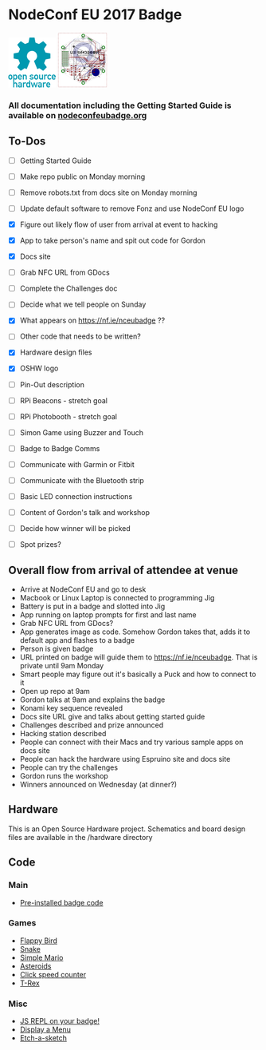 # NodeConf EU 2017 Badge

![Open Source Hardware](/img/oshw-logo-100-px.png) ![Board](/img/nceubadge-100px.png) 

### All documentation including the Getting Started Guide is available on [nodeconfeubadge.org](http://nodeconfeubadge.org)

## To-Dos
- [ ] Getting Started Guide
- [ ] Make repo public on Monday morning
- [ ] Remove robots.txt from docs site on Monday morning
- [ ] Update default software to remove Fonz and use NodeConf EU logo
- [x] Figure out likely flow of user from arrival at event to hacking
- [x] App to take person's name and spit out code for Gordon
- [x] Docs site
- [ ] Grab NFC URL from GDocs
- [ ] Complete the Challenges doc
- [ ] Decide what we tell people on Sunday
- [x] What appears on https://nf.ie/nceubadge ??
- [ ] Other code that needs to be written?
- [x] Hardware design files
- [x] OSHW logo
- [ ] Pin-Out description
- [ ] RPi Beacons - stretch goal
- [ ] RPi Photobooth - stretch goal
- [ ] Simon Game using Buzzer and Touch
- [ ] Badge to Badge Comms
- [ ] Communicate with Garmin or Fitbit
- [ ] Communicate with the Bluetooth strip
- [ ] Basic LED connection instructions
- [ ] Content of Gordon's talk and workshop
- [ ] Decide how winner will be picked
- [ ] Spot prizes?


## Overall flow from arrival of attendee at venue

* Arrive at NodeConf EU and go to desk
* Macbook or Linux Laptop is connected to programming Jig
* Battery is put in a badge and slotted into Jig
* App running on laptop prompts for first and last name
* Grab NFC URL from GDocs?
* App generates image as code. Somehow Gordon takes that, adds it to default app and flashes to a badge
* Person is given badge
* URL printed on badge will guide them to https://nf.ie/nceubadge. That is private until 9am Monday
* Smart people may figure out it's basically a Puck and how to connect to it
* Open up repo at 9am
* Gordon talks at 9am and explains the badge
* Konami key sequence revealed
* Docs site URL give and talks about getting started guide
* Challenges described and prize announced
* Hacking station described
* People can connect with their Macs and try various sample apps on docs site
* People can hack the hardware using Espruino site and docs site
* People can try the challenges
* Gordon runs the workshop
* Winners announced on Wednesday (at dinner?)


## Hardware
This is an Open Source Hardware project. Schematics and board design files are available in the /hardware directory

## Code
### Main
* [Pre-installed badge code](https://www.espruino.com/ide/#https://raw.githubusercontent.com/nearform/nceubadge/master/main.js)

### Games

* [Flappy Bird](https://www.espruino.com/ide/#https://raw.githubusercontent.com/nearform/nceubadge/master/flappybird.js)
* [Snake](https://www.espruino.com/ide/#https://raw.githubusercontent.com/nearform/nceubadge/master/snake.js)
* [Simple Mario](https://www.espruino.com/ide/#https://raw.githubusercontent.com/nearform/nceubadge/master/mario.js)
* [Asteroids](https://www.espruino.com/ide/#https://raw.githubusercontent.com/nearform/nceubadge/master/asteroids.js)
* [Click speed counter](https://www.espruino.com/ide/#https://raw.githubusercontent.com/nearform/nceubadge/master/click_counter.js)
* [T-Rex](https://www.espruino.com/ide/#https://raw.githubusercontent.com/nearform/nceubadge/master/trex.js)

### Misc

* [JS REPL on your badge!](https://www.espruino.com/ide/#https://raw.githubusercontent.com/nearform/nceubadge/master/repl.js)
* [Display a Menu](https://www.espruino.com/ide/#https://raw.githubusercontent.com/nearform/nceubadge/master/menu.js)
* [Etch-a-sketch](https://www.espruino.com/ide/#https://raw.githubusercontent.com/nearform/nceubadge/master/sketch.js)
